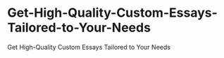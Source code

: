 # Get-High-Quality-Custom-Essays-Tailored-to-Your-Needs
Get High-Quality Custom Essays Tailored to Your Needs
